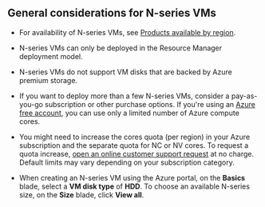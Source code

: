 ## General considerations for N-series VMs

* For availability of N-series VMs, see [Products available by region](https://azure.microsoft.com/en-us/regions/services/).

* N-series VMs can only be deployed in the Resource Manager deployment model.

* N-series VMs do not support VM disks that are backed by Azure premium storage.

* If you want to deploy more than a few N-series VMs, consider a pay-as-you-go subscription or other purchase options. If you're using an [Azure free account](https://azure.microsoft.com/free/), you can use only a limited number of Azure compute cores.

* You might need to increase the cores quota (per region) in your Azure subscription and the separate quota for NC or NV cores. To request a quota increase, [open an online customer support request](../articles/azure-supportability/how-to-create-azure-support-request.md) at no charge. Default limits may vary depending on your subscription category.

* When creating an N-series VM using the Azure portal, on the **Basics** blade, select a **VM disk type** of **HDD**. To choose an available N-series size, on the **Size** blade, click **View all**.






